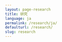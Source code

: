 ```yaml
---
layout: page-research
title: 研究
language: ja
permalink: /research/ja/
defaulturl: /research/
slug: research
---
```


